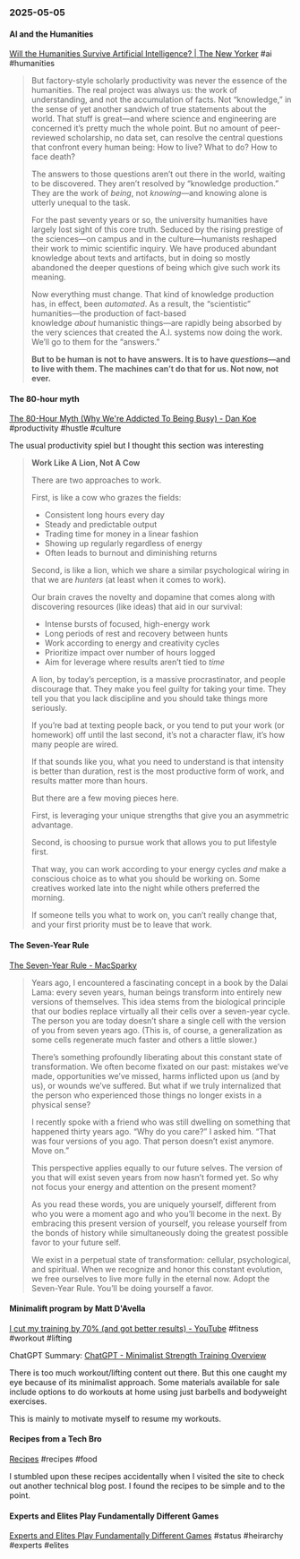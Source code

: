 ### 2025-05-05
#### AI and the Humanities
[Will the Humanities Survive Artificial Intelligence? | The New Yorker](https://www.newyorker.com/culture/the-weekend-essay/will-the-humanities-survive-artificial-intelligence) #ai #humanities

> But factory-style scholarly productivity was never the essence of the humanities. The real project was always us: the work of understanding, and not the accumulation of facts. Not “knowledge,” in the sense of yet another sandwich of true statements about the world. That stuff is great—and where science and engineering are concerned it’s pretty much the whole point. But no amount of peer-reviewed scholarship, no data set, can resolve the central questions that confront every human being: How to live? What to do? How to face death?
> 
> The answers to those questions aren’t out there in the world, waiting to be discovered. They aren’t resolved by “knowledge production.” They are the work of _being_, not _knowing_—and knowing alone is utterly unequal to the task.
> 
> For the past seventy years or so, the university humanities have largely lost sight of this core truth. Seduced by the rising prestige of the sciences—on campus and in the culture—humanists reshaped their work to mimic scientific inquiry. We have produced abundant knowledge about texts and artifacts, but in doing so mostly abandoned the deeper questions of being which give such work its meaning.
> 
> Now everything must change. That kind of knowledge production has, in effect, been _automated_. As a result, the “scientistic” humanities—the production of fact-based knowledge _about_ humanistic things—are rapidly being absorbed by the very sciences that created the A.I. systems now doing the work. We’ll go to them for the “answers.”
> 
> **But to be human is not to have answers. It is to have _questions_—and to live with them. The machines can’t do that for us. Not now, not ever.**

#### The 80-hour myth
[The 80-Hour Myth (Why We're Addicted To Being Busy) - Dan Koe](https://thedankoe.com/letters/the-80-hour-myth-why-were-addicted-to-being-busy/) #productivity #hustle #culture 

The usual productivity spiel but I thought this section was interesting

> **Work Like A Lion, Not A Cow**
> 
> There are two approaches to work.
> 
> First, is like a cow who grazes the fields:
> 
> - Consistent long hours every day
> - Steady and predictable output
> - Trading time for money in a linear fashion
> - Showing up regularly regardless of energy
> - Often leads to burnout and diminishing returns
> 
> Second, is like a lion, which we share a similar psychological wiring in that we are _hunters_ (at least when it comes to work)_._
> 
> Our brain craves the novelty and dopamine that comes along with discovering resources (like ideas) that aid in our survival:
> 
> - Intense bursts of focused, high-energy work
> - Long periods of rest and recovery between hunts
> - Work according to energy and creativity cycles
> - Prioritize impact over number of hours logged
> - Aim for leverage where results aren’t tied to _time_
> 
> A lion, by today’s perception, is a massive procrastinator, and people discourage that. They make you feel guilty for taking your time. They tell you that you lack discipline and you should take things more seriously.
> 
> If you’re bad at texting people back, or you tend to put your work (or homework) off until the last second, it’s not a character flaw, it’s how many people are wired.
> 
> If that sounds like you, what you need to understand is that intensity is better than duration, rest is the most productive form of work, and results matter more than hours.
> 
> But there are a few moving pieces here.
> 
> First, is leveraging your unique strengths that give you an asymmetric advantage.
> 
> Second, is choosing to pursue work that allows you to put lifestyle first.
> 
> That way, you can work according to your energy cycles _and_ make a conscious choice as to what you should be working on. Some creatives worked late into the night while others preferred the morning.
> 
> If someone tells you what to work on, you can’t really change that, and your first priority must be to leave that work.

#### The Seven-Year Rule
[The Seven-Year Rule - MacSparky](https://www.macsparky.com/blog/2025/04/the-seven-year-rule/)

> Years ago, I encountered a fascinating concept in a book by the Dalai Lama: every seven years, human beings transform into entirely new versions of themselves. This idea stems from the biological principle that our bodies replace virtually all their cells over a seven-year cycle. The person you are today doesn’t share a single cell with the version of you from seven years ago. (This is, of course, a generalization as some cells regenerate much faster and others a little slower.)
> 
> There’s something profoundly liberating about this constant state of transformation. We often become fixated on our past: mistakes we’ve made, opportunities we’ve missed, harms inflicted upon us (and by us), or wounds we’ve suffered. But what if we truly internalized that the person who experienced those things no longer exists in a physical sense?
> 
> I recently spoke with a friend who was still dwelling on something that happened thirty years ago. “Why do you care?” I asked him. “That was four versions of you ago. That person doesn’t exist anymore. Move on.”
> 
> This perspective applies equally to our future selves. The version of you that will exist seven years from now hasn’t formed yet. So why not focus your energy and attention on the present moment?
> 
> As you read these words, you are uniquely yourself, different from who you were a moment ago and who you’ll become in the next. By embracing this present version of yourself, you release yourself from the bonds of history while simultaneously doing the greatest possible favor to your future self.
> 
> We exist in a perpetual state of transformation: cellular, psychological, and spiritual. When we recognize and honor this constant evolution, we free ourselves to live more fully in the eternal now. Adopt the Seven-Year Rule. You’ll be doing yourself a favor.

#### Minimalift program by Matt D'Avella
[I cut my training by 70% (and got better results) - YouTube](https://www.youtube.com/watch?v=8o51DYWBj3s) #fitness #workout #lifting 

ChatGPT Summary: [ChatGPT - Minimalist Strength Training Overview](https://chatgpt.com/share/68189d64-94c0-8012-82d9-06024193411d)

There is too much workout/lifting content out there. But this one caught my eye because of its minimalist approach. Some materials available for sale include options to do workouts at home using just barbells and bodyweight exercises.

This is mainly to motivate myself to resume my workouts.

#### Recipes from a Tech Bro
[Recipes](https://venki.dev/recipes) #recipes #food 

I stumbled upon these recipes accidentally when I visited the site to check out another technical blog post. I found the recipes to be simple and to the point.

#### Experts and Elites Play Fundamentally Different Games
[Experts and Elites Play Fundamentally Different Games](https://www.robkhenderson.com/p/experts-and-elites-play-fundamentally) #status #heirarchy #experts #elites